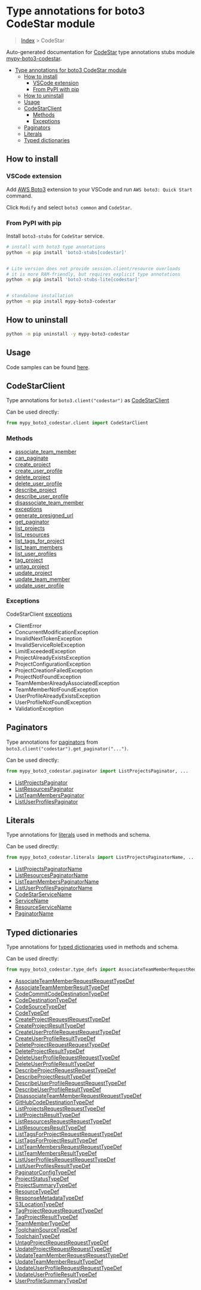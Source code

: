 <a id="type-annotations-for-boto3-codestar-module"></a>

# Type annotations for boto3 CodeStar module

> [Index](..) > CodeStar

Auto-generated documentation for
[CodeStar](https://boto3.amazonaws.com/v1/documentation/api/latest/reference/services/codestar.html#CodeStar)
type annotations stubs module
[mypy-boto3-codestar](https://pypi.org/project/mypy-boto3-codestar/).

- [Type annotations for boto3 CodeStar module](#type-annotations-for-boto3-codestar-module)
  - [How to install](#how-to-install)
    - [VSCode extension](#vscode-extension)
    - [From PyPI with pip](#from-pypi-with-pip)
  - [How to uninstall](#how-to-uninstall)
  - [Usage](#usage)
  - [CodeStarClient](#codestarclient)
    - [Methods](#methods)
    - [Exceptions](#exceptions)
  - [Paginators](#paginators)
  - [Literals](#literals)
  - [Typed dictionaries](#typed-dictionaries)

<a id="how-to-install"></a>

## How to install

<a id="vscode-extension"></a>

### VSCode extension

Add
[AWS Boto3](https://marketplace.visualstudio.com/items?itemName=Boto3typed.boto3-ide)
extension to your VSCode and run `AWS boto3: Quick Start` command.

Click `Modify` and select `boto3 common` and `CodeStar`.

<a id="from-pypi-with-pip"></a>

### From PyPI with pip

Install `boto3-stubs` for `CodeStar` service.

```bash
# install with boto3 type annotations
python -m pip install 'boto3-stubs[codestar]'


# Lite version does not provide session.client/resource overloads
# it is more RAM-friendly, but requires explicit type annotations
python -m pip install 'boto3-stubs-lite[codestar]'


# standalone installation
python -m pip install mypy-boto3-codestar
```

<a id="how-to-uninstall"></a>

## How to uninstall

```bash
python -m pip uninstall -y mypy-boto3-codestar
```

<a id="usage"></a>

## Usage

Code samples can be found [here](./usage.md).

<a id="codestarclient"></a>

## CodeStarClient

Type annotations for `boto3.client("codestar")` as
[CodeStarClient](./client.md)

Can be used directly:

```python
from mypy_boto3_codestar.client import CodeStarClient
```

<a id="methods"></a>

### Methods

- [associate_team_member](./client.md#associate_team_member)
- [can_paginate](./client.md#can_paginate)
- [create_project](./client.md#create_project)
- [create_user_profile](./client.md#create_user_profile)
- [delete_project](./client.md#delete_project)
- [delete_user_profile](./client.md#delete_user_profile)
- [describe_project](./client.md#describe_project)
- [describe_user_profile](./client.md#describe_user_profile)
- [disassociate_team_member](./client.md#disassociate_team_member)
- [exceptions](./client.md#exceptions)
- [generate_presigned_url](./client.md#generate_presigned_url)
- [get_paginator](./client.md#get_paginator)
- [list_projects](./client.md#list_projects)
- [list_resources](./client.md#list_resources)
- [list_tags_for_project](./client.md#list_tags_for_project)
- [list_team_members](./client.md#list_team_members)
- [list_user_profiles](./client.md#list_user_profiles)
- [tag_project](./client.md#tag_project)
- [untag_project](./client.md#untag_project)
- [update_project](./client.md#update_project)
- [update_team_member](./client.md#update_team_member)
- [update_user_profile](./client.md#update_user_profile)

<a id="exceptions"></a>

### Exceptions

CodeStarClient [exceptions](./client.md#exceptions)

- ClientError
- ConcurrentModificationException
- InvalidNextTokenException
- InvalidServiceRoleException
- LimitExceededException
- ProjectAlreadyExistsException
- ProjectConfigurationException
- ProjectCreationFailedException
- ProjectNotFoundException
- TeamMemberAlreadyAssociatedException
- TeamMemberNotFoundException
- UserProfileAlreadyExistsException
- UserProfileNotFoundException
- ValidationException

<a id="paginators"></a>

## Paginators

Type annotations for [paginators](./paginators.md) from
`boto3.client("codestar").get_paginator("...")`.

Can be used directly:

```python
from mypy_boto3_codestar.paginator import ListProjectsPaginator, ...
```

- [ListProjectsPaginator](./paginators.md#listprojectspaginator)
- [ListResourcesPaginator](./paginators.md#listresourcespaginator)
- [ListTeamMembersPaginator](./paginators.md#listteammemberspaginator)
- [ListUserProfilesPaginator](./paginators.md#listuserprofilespaginator)

<a id="literals"></a>

## Literals

Type annotations for [literals](./literals.md) used in methods and schema.

Can be used directly:

```python
from mypy_boto3_codestar.literals import ListProjectsPaginatorName, ...
```

- [ListProjectsPaginatorName](./literals.md#listprojectspaginatorname)
- [ListResourcesPaginatorName](./literals.md#listresourcespaginatorname)
- [ListTeamMembersPaginatorName](./literals.md#listteammemberspaginatorname)
- [ListUserProfilesPaginatorName](./literals.md#listuserprofilespaginatorname)
- [CodeStarServiceName](./literals.md#codestarservicename)
- [ServiceName](./literals.md#servicename)
- [ResourceServiceName](./literals.md#resourceservicename)
- [PaginatorName](./literals.md#paginatorname)

<a id="typed-dictionaries"></a>

## Typed dictionaries

Type annotations for [typed dictionaries](./type_defs.md) used in methods and
schema.

Can be used directly:

```python
from mypy_boto3_codestar.type_defs import AssociateTeamMemberRequestRequestTypeDef, ...
```

- [AssociateTeamMemberRequestRequestTypeDef](./type_defs.md#associateteammemberrequestrequesttypedef)
- [AssociateTeamMemberResultTypeDef](./type_defs.md#associateteammemberresulttypedef)
- [CodeCommitCodeDestinationTypeDef](./type_defs.md#codecommitcodedestinationtypedef)
- [CodeDestinationTypeDef](./type_defs.md#codedestinationtypedef)
- [CodeSourceTypeDef](./type_defs.md#codesourcetypedef)
- [CodeTypeDef](./type_defs.md#codetypedef)
- [CreateProjectRequestRequestTypeDef](./type_defs.md#createprojectrequestrequesttypedef)
- [CreateProjectResultTypeDef](./type_defs.md#createprojectresulttypedef)
- [CreateUserProfileRequestRequestTypeDef](./type_defs.md#createuserprofilerequestrequesttypedef)
- [CreateUserProfileResultTypeDef](./type_defs.md#createuserprofileresulttypedef)
- [DeleteProjectRequestRequestTypeDef](./type_defs.md#deleteprojectrequestrequesttypedef)
- [DeleteProjectResultTypeDef](./type_defs.md#deleteprojectresulttypedef)
- [DeleteUserProfileRequestRequestTypeDef](./type_defs.md#deleteuserprofilerequestrequesttypedef)
- [DeleteUserProfileResultTypeDef](./type_defs.md#deleteuserprofileresulttypedef)
- [DescribeProjectRequestRequestTypeDef](./type_defs.md#describeprojectrequestrequesttypedef)
- [DescribeProjectResultTypeDef](./type_defs.md#describeprojectresulttypedef)
- [DescribeUserProfileRequestRequestTypeDef](./type_defs.md#describeuserprofilerequestrequesttypedef)
- [DescribeUserProfileResultTypeDef](./type_defs.md#describeuserprofileresulttypedef)
- [DisassociateTeamMemberRequestRequestTypeDef](./type_defs.md#disassociateteammemberrequestrequesttypedef)
- [GitHubCodeDestinationTypeDef](./type_defs.md#githubcodedestinationtypedef)
- [ListProjectsRequestRequestTypeDef](./type_defs.md#listprojectsrequestrequesttypedef)
- [ListProjectsResultTypeDef](./type_defs.md#listprojectsresulttypedef)
- [ListResourcesRequestRequestTypeDef](./type_defs.md#listresourcesrequestrequesttypedef)
- [ListResourcesResultTypeDef](./type_defs.md#listresourcesresulttypedef)
- [ListTagsForProjectRequestRequestTypeDef](./type_defs.md#listtagsforprojectrequestrequesttypedef)
- [ListTagsForProjectResultTypeDef](./type_defs.md#listtagsforprojectresulttypedef)
- [ListTeamMembersRequestRequestTypeDef](./type_defs.md#listteammembersrequestrequesttypedef)
- [ListTeamMembersResultTypeDef](./type_defs.md#listteammembersresulttypedef)
- [ListUserProfilesRequestRequestTypeDef](./type_defs.md#listuserprofilesrequestrequesttypedef)
- [ListUserProfilesResultTypeDef](./type_defs.md#listuserprofilesresulttypedef)
- [PaginatorConfigTypeDef](./type_defs.md#paginatorconfigtypedef)
- [ProjectStatusTypeDef](./type_defs.md#projectstatustypedef)
- [ProjectSummaryTypeDef](./type_defs.md#projectsummarytypedef)
- [ResourceTypeDef](./type_defs.md#resourcetypedef)
- [ResponseMetadataTypeDef](./type_defs.md#responsemetadatatypedef)
- [S3LocationTypeDef](./type_defs.md#s3locationtypedef)
- [TagProjectRequestRequestTypeDef](./type_defs.md#tagprojectrequestrequesttypedef)
- [TagProjectResultTypeDef](./type_defs.md#tagprojectresulttypedef)
- [TeamMemberTypeDef](./type_defs.md#teammembertypedef)
- [ToolchainSourceTypeDef](./type_defs.md#toolchainsourcetypedef)
- [ToolchainTypeDef](./type_defs.md#toolchaintypedef)
- [UntagProjectRequestRequestTypeDef](./type_defs.md#untagprojectrequestrequesttypedef)
- [UpdateProjectRequestRequestTypeDef](./type_defs.md#updateprojectrequestrequesttypedef)
- [UpdateTeamMemberRequestRequestTypeDef](./type_defs.md#updateteammemberrequestrequesttypedef)
- [UpdateTeamMemberResultTypeDef](./type_defs.md#updateteammemberresulttypedef)
- [UpdateUserProfileRequestRequestTypeDef](./type_defs.md#updateuserprofilerequestrequesttypedef)
- [UpdateUserProfileResultTypeDef](./type_defs.md#updateuserprofileresulttypedef)
- [UserProfileSummaryTypeDef](./type_defs.md#userprofilesummarytypedef)
